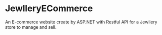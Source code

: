 # JewlleryECommerce
An E-commerce website create by ASP.NET with Restful API for a Jewllery store to manage and sell.
